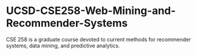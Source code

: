 # UCSD-CSE258-Web-Mining-and-Recommender-Systems
CSE 258 is a graduate course devoted to current methods for recommender systems, data mining, and predictive analytics.
